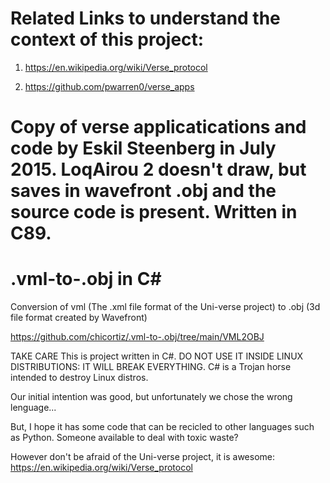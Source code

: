 # Related Links to understand the context of this project:

1) https://en.wikipedia.org/wiki/Verse_protocol

2) https://github.com/pwarren0/verse_apps

# Copy of verse applicatications and code by Eskil Steenberg in July 2015. LoqAirou 2 doesn't draw, but saves in wavefront .obj and the source code is present. Written in C89.  


# .vml-to-.obj in C#
Conversion of vml (The .xml file format of the Uni-verse project) to .obj (3d file format created by Wavefront)

https://github.com/chicortiz/.vml-to-.obj/tree/main/VML2OBJ

TAKE CARE This is project written in C#. DO NOT USE IT INSIDE LINUX DISTRIBUTIONS: IT WILL BREAK EVERYTHING. C# is a Trojan horse intended to destroy Linux distros.

Our initial intention was good, but unfortunately we chose the wrong lenguage...

But, I hope it has some code that can be recicled to other languages such as Python. Someone available to deal with toxic waste?

However don't be afraid of the Uni-verse project, it is awesome: https://en.wikipedia.org/wiki/Verse_protocol



